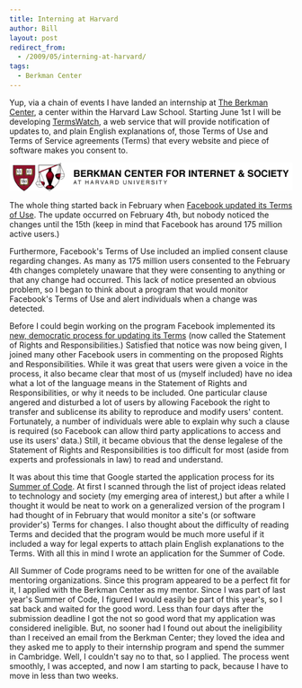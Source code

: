 ```yaml
---
title: Interning at Harvard
author: Bill
layout: post
redirect_from:
  - /2009/05/interning-at-harvard/
tags:
  - Berkman Center
---
```

Yup, via a chain of events I have landed an internship at
[The Berkman Center][1], a center within the Harvard Law School. Starting June
1st I will be developing [TermsWatch][2], a web service that will provide
notification of updates to, and plain English explanations of, those Terms of
Use and Terms of Service agreements (Terms) that every website and piece of
software makes you consent to.

[![Berkman Logo](/images/posts/2009/05/berkman-logo.png)][1]

The whole thing started back in February when
[Facebook updated its Terms of Use][3]. The update occurred on February 4th,
but nobody noticed the changes until the 15th (keep in mind that Facebook has
around 175 million active users.)

Furthermore, Facebook's Terms of Use included an implied consent clause
regarding changes. As many as 175 million users consented to the February 4th
changes completely unaware that they were consenting to anything or that any
change had occurred. This lack of notice presented an obvious problem, so I
began to think about a program that would monitor Facebook's Terms of Use and
alert individuals when a change was detected.

Before I could begin working on the program Facebook implemented its
[new, democratic process for updating its Terms][4] (now called the Statement
of Rights and Responsibilities.) Satisfied that notice was now being given, I
joined many other Facebook users in commenting on the proposed Rights and
Responsibilities. While it was great that users were given a voice in the
process, it also became clear that most of us (myself included) have no idea
what a lot of the language means in the Statement of Rights and
Responsibilities, or why it needs to be included. One particular clause angered
and disturbed a lot of users by allowing Facebook the right to transfer and
sublicense its ability to reproduce and modify users' content. Fortunately, a
number of individuals were able to explain why such a clause is required (so
Facebook can allow third party applications to access and use its users' data.)
Still, it became obvious that the dense legalese of the Statement of Rights and
Responsibilities is too difficult for most (aside from experts and
professionals in law) to read and understand.

It was about this time that Google started the application process for its
[Summer of Code][5]. At first I scanned through the list of project ideas
related to technology and society (my emerging area of interest,) but after a
while I thought it would be neat to work on a generalized version of the
program I had thought of in February that would monitor a site's (or software
provider's) Terms for changes. I also thought about the difficulty of reading
Terms and decided that the program would be much more useful if it included a
way for legal experts to attach plain English explanations to the Terms. With
all this in mind I wrote an application for the Summer of Code.

All Summer of Code programs need to be written for one of the available
mentoring organizations. Since this program appeared to be a perfect fit for
it, I applied with the Berkman Center as my mentor. Since I was part of last
year's Summer of Code, I figured I would easily be part of this year's, so I
sat back and waited for the good word. Less than four days after the submission
deadline I got the not so good word that my application was considered
ineligible. But, no sooner had I found out about the ineligibility than I
received an email from the Berkman Center; they loved the idea and they asked
me to apply to their internship program and spend the summer in Cambridge.
Well, I couldn't say no to that, so I applied. The process went smoothly, I was
accepted, and now I am starting to pack, because I have to move in less than
two weeks.

 [1]: http://cyber.law.harvard.edu/
 [2]: index.php?option=com_content&view=article&id=46:termswatch-description&catid=36:termswatch&Itemid=56
 [3]: http://abcnews.go.com/Technology/Story?id=6901163&page=1
 [4]: http://www.usatoday.com/printedition/money/20090227/facebook27_st.art.htm
 [5]: http://code.google.com/soc/
